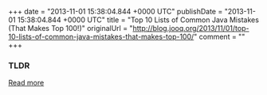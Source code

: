 +++
date = "2013-11-01 15:38:04.844 +0000 UTC"
publishDate = "2013-11-01 15:38:04.844 +0000 UTC"
title = "Top 10 Lists of Common Java Mistakes (That Makes Top 100!)"
originalUrl = "http://blog.jooq.org/2013/11/01/top-10-lists-of-common-java-mistakes-that-makes-top-100/"
comment = ""
+++

### TLDR



[Read more](http://blog.jooq.org/2013/11/01/top-10-lists-of-common-java-mistakes-that-makes-top-100/)

